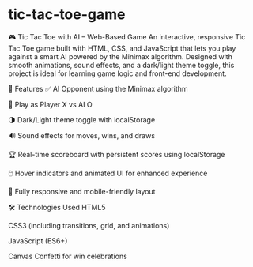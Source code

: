 # tic-tac-toe-game
🎮 Tic Tac Toe with AI – Web-Based Game
An interactive, responsive Tic Tac Toe game built with HTML, CSS, and JavaScript that lets you play against a smart AI powered by the Minimax algorithm. Designed with smooth animations, sound effects, and a dark/light theme toggle, this project is ideal for learning game logic and front-end development.

🧠 Features
✅ AI Opponent using the Minimax algorithm

🎯 Play as Player X vs AI O

🌗 Dark/Light theme toggle with localStorage

🔊 Sound effects for moves, wins, and draws

🏆 Real-time scoreboard with persistent scores using localStorage

🖱️ Hover indicators and animated UI for enhanced experience

📱 Fully responsive and mobile-friendly layout

🛠️ Technologies Used
HTML5

CSS3 (including transitions, grid, and animations)

JavaScript (ES6+)

Canvas Confetti for win celebrations

